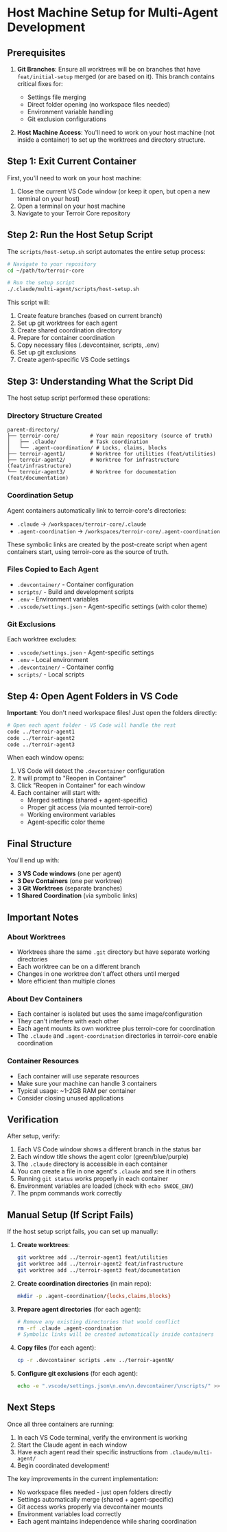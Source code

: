 # Host Machine Setup for Multi-Agent Development

## Prerequisites

1. **Git Branches**: Ensure all worktrees will be on branches that have `feat/initial-setup` merged (or are based on it). This branch contains critical fixes for:
   - Settings file merging
   - Direct folder opening (no workspace files needed)
   - Environment variable handling
   - Git exclusion configurations

2. **Host Machine Access**: You'll need to work on your host machine (not inside a container) to set up the worktrees and directory structure.

## Step 1: Exit Current Container

First, you'll need to work on your host machine:
1. Close the current VS Code window (or keep it open, but open a new terminal on your host)
2. Open a terminal on your host machine
3. Navigate to your Terroir Core repository

## Step 2: Run the Host Setup Script

The `scripts/host-setup.sh` script automates the entire setup process:

```bash
# Navigate to your repository
cd ~/path/to/terroir-core

# Run the setup script
./.claude/multi-agent/scripts/host-setup.sh
```

This script will:
1. Create feature branches (based on current branch)
2. Set up git worktrees for each agent
3. Create shared coordination directory
4. Prepare for container coordination
5. Copy necessary files (.devcontainer, scripts, .env)
6. Set up git exclusions
7. Create agent-specific VS Code settings

## Step 3: Understanding What the Script Did

The host setup script performed these operations:

### Directory Structure Created
```
parent-directory/
├── terroir-core/          # Your main repository (source of truth)
│   ├── .claude/           # Task coordination
│   └── .agent-coordination/ # Locks, claims, blocks
├── terroir-agent1/        # Worktree for utilities (feat/utilities)
├── terroir-agent2/        # Worktree for infrastructure (feat/infrastructure)
└── terroir-agent3/        # Worktree for documentation (feat/documentation)
```

### Coordination Setup
Agent containers automatically link to terroir-core's directories:
- `.claude` → `/workspaces/terroir-core/.claude`
- `.agent-coordination` → `/workspaces/terroir-core/.agent-coordination`

These symbolic links are created by the post-create script when agent containers start, using terroir-core as the source of truth.

### Files Copied to Each Agent
- `.devcontainer/` - Container configuration
- `scripts/` - Build and development scripts
- `.env` - Environment variables
- `.vscode/settings.json` - Agent-specific settings (with color theme)

### Git Exclusions
Each worktree excludes:
- `.vscode/settings.json` - Agent-specific settings
- `.env` - Local environment
- `.devcontainer/` - Container config
- `scripts/` - Local scripts

## Step 4: Open Agent Folders in VS Code

**Important**: You don't need workspace files! Just open the folders directly:

```bash
# Open each agent folder - VS Code will handle the rest
code ../terroir-agent1
code ../terroir-agent2  
code ../terroir-agent3
```

When each window opens:
1. VS Code will detect the `.devcontainer` configuration
2. It will prompt to "Reopen in Container"
3. Click "Reopen in Container" for each window
4. Each container will start with:
   - Merged settings (shared + agent-specific)
   - Proper git access (via mounted terroir-core)
   - Working environment variables
   - Agent-specific color theme

## Final Structure

You'll end up with:
- **3 VS Code windows** (one per agent)
- **3 Dev Containers** (one per worktree)
- **3 Git Worktrees** (separate branches)
- **1 Shared Coordination** (via symbolic links)

## Important Notes

### About Worktrees
- Worktrees share the same `.git` directory but have separate working directories
- Each worktree can be on a different branch
- Changes in one worktree don't affect others until merged
- More efficient than multiple clones

### About Dev Containers
- Each container is isolated but uses the same image/configuration
- They can't interfere with each other
- Each agent mounts its own worktree plus terroir-core for coordination
- The `.claude` and `.agent-coordination` directories in terroir-core enable coordination

### Container Resources
- Each container will use separate resources
- Make sure your machine can handle 3 containers
- Typical usage: ~1-2GB RAM per container
- Consider closing unused applications

## Verification

After setup, verify:
1. Each VS Code window shows a different branch in the status bar
2. Each window title shows the agent color (green/blue/purple)
3. The `.claude` directory is accessible in each container
4. You can create a file in one agent's `.claude` and see it in others
5. Running `git status` works properly in each container
6. Environment variables are loaded (check with `echo $NODE_ENV`)
7. The pnpm commands work correctly

## Manual Setup (If Script Fails)

If the host setup script fails, you can set up manually:

1. **Create worktrees**:
   ```bash
   git worktree add ../terroir-agent1 feat/utilities
   git worktree add ../terroir-agent2 feat/infrastructure
   git worktree add ../terroir-agent3 feat/documentation
   ```

2. **Create coordination directories** (in main repo):
   ```bash
   mkdir -p .agent-coordination/{locks,claims,blocks}
   ```

3. **Prepare agent directories** (for each agent):
   ```bash
   # Remove any existing directories that would conflict
   rm -rf .claude .agent-coordination
   # Symbolic links will be created automatically inside containers
   ```

4. **Copy files** (for each agent):
   ```bash
   cp -r .devcontainer scripts .env ../terroir-agentN/
   ```

5. **Configure git exclusions** (for each agent):
   ```bash
   echo -e ".vscode/settings.json\n.env\n.devcontainer/\nscripts/" >> .git/info/exclude
   ```

## Next Steps

Once all three containers are running:
1. In each VS Code terminal, verify the environment is working
2. Start the Claude agent in each window
3. Have each agent read their specific instructions from `.claude/multi-agent/`
4. Begin coordinated development!

The key improvements in the current implementation:
- No workspace files needed - just open folders directly
- Settings automatically merge (shared + agent-specific)
- Git access works properly via devcontainer mounts
- Environment variables load correctly
- Each agent maintains independence while sharing coordination